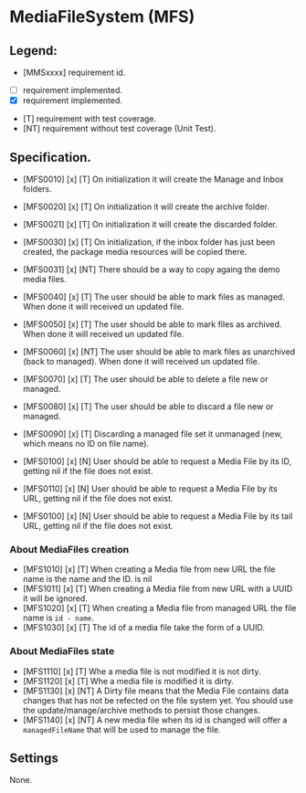 # MediaFileSystem (MFS)

## Legend:

* [MMSxxxx] requirement id.
* [ ] requirement implemented.
* [x] requirement implemented.
* [T] requirement with test coverage.
* [NT] requirement without test coverage (Unit Test). 

## Specification.

* [MFS0010] [x] [T] On initialization it will create the Manage and Inbox 
                    folders.
* [MFS0020] [x] [T] On initialization it will create the archive folder.
* [MFS0021] [x] [T] On initialization it will create the discarded folder.
* [MFS0030] [x] [T] On initialization, if the inbox folder has just been 
                    created, the package media resources will be copied there.
* [MFS0031] [x] [NT] There should be a way to copy againg the demo media files.
* [MFS0040] [x] [T] The user should be able to mark files as managed. When 
                    done it will received un updated file.
* [MFS0050] [x] [T] The user should be able to mark files as archived. When 
                    done it will received un updated file.
* [MFS0060] [x] [NT] The user should be able to mark files as unarchived (back
                     to managed). When done it will received un updated file.
* [MFS0070] [x] [T] The user should be able to delete a file new or managed.
* [MFS0080] [x] [T] The user should be able to discard a file new or managed.
* [MFS0090] [x] [T] Discarding a managed file set it unmanaged (new, which 
                    means no ID on file name).

* [MFS0100] [x] [N] User should be able to request a Media File by its ID, 
                    getting nil if the file does not exist.  

* [MFS0110] [x] [N] User should be able to request a Media File by its URL, 
                    getting nil if the file does not exist.

* [MFS0100] [x] [N] User should be able to request a Media File by its tail URL, 
                    getting nil if the file does not exist.

### About MediaFiles creation

* [MFS1010] [x] [T] When creating a Media file from new URL the file name 
                    is the name and the ID. is nil
* [MFS1011] [x] [T] When creating a Media file from new URL with a UUID it will
                    be ignored.
* [MFS1020] [x] [T] When creating a Media file from managed URL the file 
                    name is `id - name`.
* [MFS1030] [x] [T] The id of a media file take the form of a UUID.

### About MediaFiles state

* [MFS1110] [x] [T] Whe a media file is not modified it is not dirty.
* [MFS1120] [x] [T] Whe a media file is modified it is dirty.
* [MFS1130] [x] [NT] A Dirty file means that the Media File contains data changes that has not be refected on the file system yet. You should use the update/manage/archive methods to persist those changes.
* [MFS1140] [x] [NT] A new media file when its id is changed will offer a 
                     `managedFileName` that will be used to manage the file.

## Settings

None.

